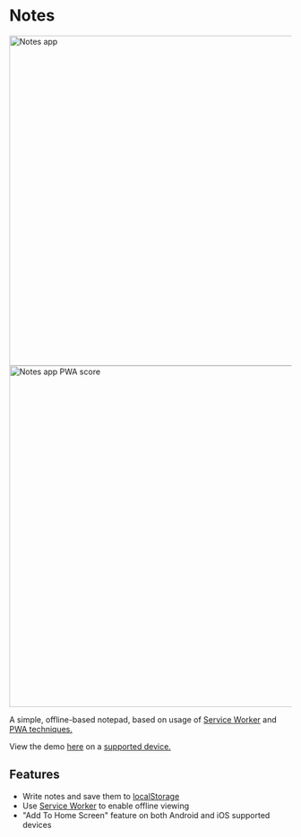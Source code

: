 # Notes
<img src="https://sii.im/playground/notes/notes-ss.png" alt="Notes app" width='590px'>
<img src="https://sii.im/playground/notes/notes-pwa.png" alt="Notes app PWA score" width='610px'>

A simple, offline-based notepad, based on usage of [Service Worker](https://developer.mozilla.org/en-US/docs/Web/API/Service_Worker_API) and [PWA techniques.](https://www.smashingmagazine.com/2016/08/a-beginners-guide-to-progressive-web-apps/)

View the demo [here](https://sii.im/playground/notes) on a [supported device.](http://caniuse.com/#feat=serviceworkers)

## Features

  - Write notes and save them to [localStorage](https://developer.mozilla.org/en/docs/Web/API/Window/localStorage)
  - Use [Service Worker](https://developers.google.com/web/fundamentals/getting-started/primers/service-workers) to enable offline viewing
  - "Add To Home Screen" feature on both Android and iOS supported devices
